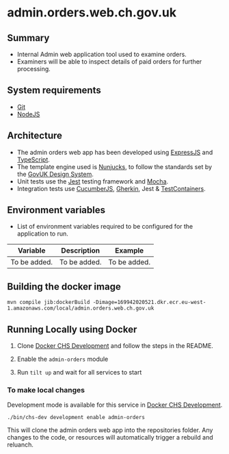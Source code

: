 # admin.orders.web.ch.gov.uk

## Summary

* Internal Admin web application tool used to examine orders.
* Examiners will be able to inspect details of paid orders 
for further processing.

## System requirements

* [Git](https://git-scm.com/downloads)
* [NodeJS](https://nodejs.org/en/)

## Architecture

* The admin orders web app has been developed using [ExpressJS](https://expressjs.com/) and [TypeScript](https://www.typescriptlang.org/).
* The template engine used is [Nunjucks](https://mozilla.github.io/nunjucks/), 
to follow the standards set by the [GovUK Design System](https://design-system.service.gov.uk/).
* Unit tests use the [Jest](https://jestjs.io/) testing framework and [Mocha](https://mochajs.org/).
* Integration tests use [CucumberJS](https://cucumber.io/docs/installation/javascript/), [Gherkin](https://cucumber.io/docs/gherkin/), 
Jest & [TestContainers](https://github.com/testcontainers/testcontainers-node).


## Environment variables

* List of environment variables required to be configured for the application to run.

|Variable                                      |Description                                                  |Example            |
|----------------------------------------------|-------------------------------------------------------------|-------------------|
| To be added.                                 | To be added.                                                | To be added.      |    


## Building the docker image

    mvn compile jib:dockerBuild -Dimage=169942020521.dkr.ecr.eu-west-1.amazonaws.com/local/admin.orders.web.ch.gov.uk

## Running Locally using Docker

1. Clone [Docker CHS Development](https://github.com/companieshouse/docker-chs-development) and follow the steps in the
   README.

1. Enable the `admin-orders` module

1. Run `tilt up` and wait for all services to start

### To make local changes

Development mode is available for this service
in [Docker CHS Development](https://github.com/companieshouse/docker-chs-development).

    ./bin/chs-dev development enable admin-orders

This will clone the admin orders web app into the repositories folder. Any changes to the code, or resources will
automatically trigger a rebuild and reluanch.